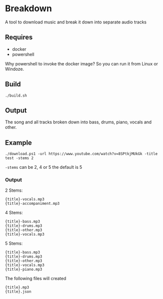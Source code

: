 # Breakdown
A tool to download music and break it down into separate audio tracks

## Requires

- docker
- powershell

Why powershell to invoke the docker image? So you can run it from Linux or Windoze.

## Build

```
./build.sh
```

## Output

The song and all tracks broken down into bass, drums, piano, vocals and other.

## Example

```
./download.ps1 -url https://www.youtube.com/watch?v=8SPtkjMUkGk -title test -stems 2
```

`-stems` can be 2, 4 or 5
the default is 5

### Output

2 Stems:
```
{title}-vocals.mp3
{title}-accompaniment.mp3
```

4 Stems:
```
{title}-bass.mp3
{title}-drums.mp3
{title}-other.mp3
{title}-vocals.mp3
```

5 Stems:
```
{title}-bass.mp3
{title}-drums.mp3
{title}-other.mp3
{title}-vocals.mp3
{title}-piano.mp3
```

The following files will created
```
{title}.mp3
{title}.json
```
